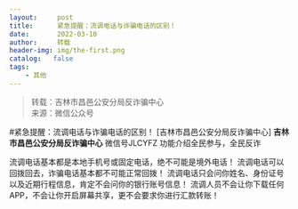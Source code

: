 ```yaml
---
layout:     post
title:      紧急提醒：流调电话与诈骗电话的区别！
date:       2022-03-10
author:     转载
header-img: img/the-first.png
catalog:   false
tags:
    - 其他
---
```


<blockquote><p>转载：吉林市昌邑公安分局反诈骗中心<br>
来源：微信公众号</p></blockquote>

#紧急提醒：流调电话与诈骗电话的区别！
[吉林市昌邑公安分局反诈骗中心]
**吉林市昌邑公安分局反诈骗中心**
微信号JLCYFZ
功能介绍全民参与，全民反诈

流调电话基本都是本地手机号或固定电话，绝不可能是境外电话！
流调电话可以回拨回去，诈骗电话基本都不可能正常回拨！
流调电话只会问你姓名、身份证号以及近期行程信息，肯定不会问你的银行账号信息！
流调人员不会让你下载任何APP，不会让你开启屏幕共享，更不会要求你进行汇款转账！
